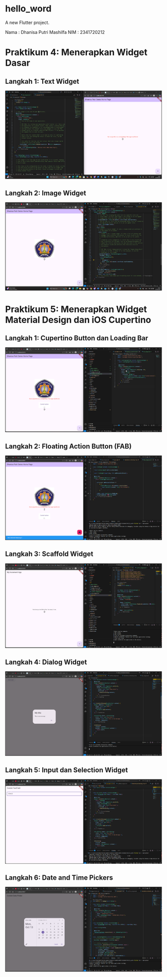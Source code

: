 # hello_word

A new Flutter project.

Nama : Dhanisa Putri Mashilfa
NIM : 2341720212


# Praktikum 4: Menerapkan Widget Dasar

## Langkah 1: Text Widget
![alt text](image.png)

## Langkah 2: Image Widget
![alt text](image-1.png)

#  Praktikum 5: Menerapkan Widget Material Design dan iOS Cupertino

## Langkah 1: Cupertino Button dan Loading Bar

![alt text](image-2.png)

## Langkah 2: Floating Action Button (FAB)

![alt text](image-3.png)

## Langkah 3: Scaffold Widget

![alt text](image-4.png)

## Langkah 4: Dialog Widget

![alt text](image-5.png)

## Langkah 5: Input dan Selection Widget

![alt text](image-6.png)

## Langkah 6: Date and Time Pickers

![alt text](image-7.png)
